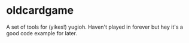 # oldcardgame
A set of tools for (yikes!) yugioh. Haven't played in forever but hey it's a good code example for later.
